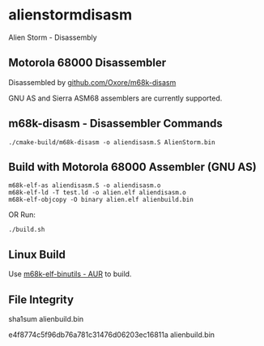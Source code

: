 # alienstormdisasm
Alien Storm - Disassembly

## Motorola 68000 Disassembler

Disassembled by [github.com/Oxore/m68k-disasm](https://github.com/Oxore/m68k-disasm)

GNU AS and Sierra ASM68 assemblers are currently supported.

## m68k-disasm - Disassembler Commands

```
./cmake-build/m68k-disasm -o aliendisasm.S AlienStorm.bin

```

## Build with Motorola 68000 Assembler (GNU AS)

```
m68k-elf-as aliendisasm.S -o aliendisasm.o
m68k-elf-ld -T test.ld -o alien.elf aliendisasm.o
m68k-elf-objcopy -O binary alien.elf alienbuild.bin
```

OR Run:

```
./build.sh
```

## Linux Build

Use [m68k-elf-binutils - AUR](https://aur.archlinux.org/packages/m68k-elf-binutils) to build.


## File Integrity

sha1sum alienbuild.bin

e4f8774c5f96db76a781c31476d06203ec16811a  alienbuild.bin
